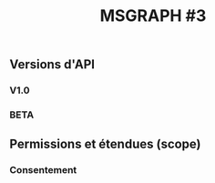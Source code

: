 ﻿---
layout: post
title: "MSGRAPH #3"
description: "???"
tableOfContent: "/2023/09/17/cours-msgraph-sommaire"
nextLink:
  name: "Partie 4"
  id: "/2023/09/17/cours-msgraph-004"
prevLink:
  name: "Partie 2"
  id: "/2023/09/17/cours-msgraph-002"
---

## Versions d'API

### V1.0

### BETA

## Permissions et étendues (scope)

### Consentement
